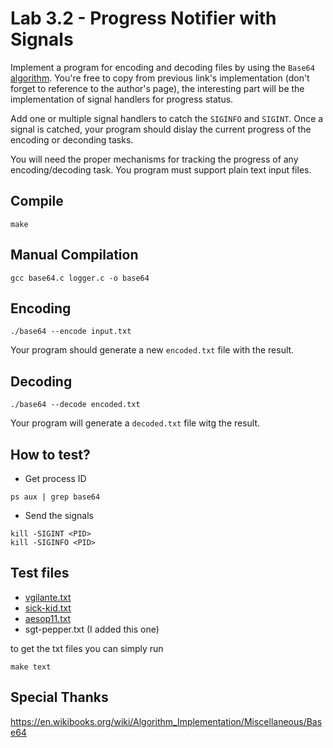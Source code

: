 Lab 3.2 - Progress Notifier with Signals
========================================
Implement a program for encoding and decoding files by using the `Base64` [algorithm](https://en.wikibooks.org/wiki/Algorithm_Implementation/Miscellaneous/Base64).
You're free to copy from  previous link's implementation (don't forget to reference to the author's page), the interesting part will be the implementation of signal handlers for progress status.

Add one or multiple signal handlers to catch the `SIGINFO` and `SIGINT`. Once a signal is catched, your program should dislay the current progress of the encoding or deconding tasks.

You will need the proper mechanisms for tracking the progress of any encoding/decoding task. You program must support plain text input files.

Compile
--------
````
make
````

Manual Compilation
--------
````
gcc base64.c logger.c -o base64
````

Encoding
--------
```
./base64 --encode input.txt
```
Your program should generate a new `encoded.txt` file with the result.

Decoding
--------
```
./base64 --decode encoded.txt
```
Your program will generate a `decoded.txt` file witg the result.

How to test?
------------
- Get process ID
```
ps aux | grep base64
```

- Send the signals
```
kill -SIGINT <PID>
kill -SIGINFO <PID>
```

Test files
----------
- [vgilante.txt](http://textfiles.com/stories/vgilante.txt)
- [sick-kid.txt](http://textfiles.com/stories/sick-kid.txt)
- [aesop11.txt](http://textfiles.com/stories/aesop11.txt)
- sgt-pepper.txt (I added this one)

to get the txt files you can simply run 
````
make text
````

Special Thanks 
---------------------------------------
https://en.wikibooks.org/wiki/Algorithm_Implementation/Miscellaneous/Base64